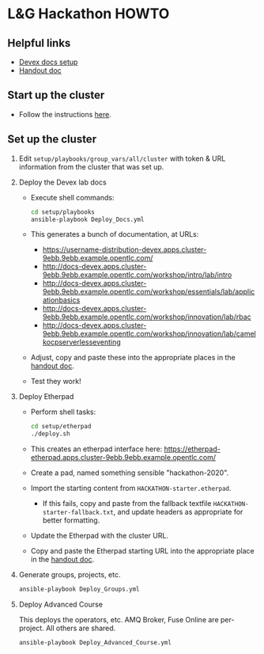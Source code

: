 # L&G Hackathon HOWTO

## Helpful links

* [Devex docs setup](https://docs.google.com/document/d/1cP0Bby1we9sI7NDMJHgwqLVoz-IRmmrmF_2VwfyPUVM/)
* [Handout doc](https://docs.google.com/document/d/1I1EmMvgd-EDkF47owUWf0AcixVBie5En9ynYKvE8STo/edit)

## Start up the cluster

* Follow the instructions [here](https://docs.google.com/document/d/1mnHIHaoP6-yeNITU_4QdkISfMhiuXpxdxKFgQuNaG9E/).

## Set up the cluster

1. Edit `setup/playbooks/group_vars/all/cluster` with token & URL information from the cluster that was set up.

1. Deploy the Devex lab docs

    * Execute shell commands:

        ```sh
        cd setup/playbooks
        ansible-playbook Deploy_Docs.yml
        ```

    * This generates a bunch of documentation, at URLs:

        * https://username-distribution-devex.apps.cluster-9ebb.9ebb.example.opentlc.com/
        * http://docs-devex.apps.cluster-9ebb.9ebb.example.opentlc.com/workshop/intro/lab/intro
        * http://docs-devex.apps.cluster-9ebb.9ebb.example.opentlc.com/workshop/essentials/lab/applicationbasics
        * http://docs-devex.apps.cluster-9ebb.9ebb.example.opentlc.com/workshop/innovation/lab/rbac
        * http://docs-devex.apps.cluster-9ebb.9ebb.example.opentlc.com/workshop/innovation/lab/camelkocpserverlesseventing
    
    * Adjust, copy and paste these into the appropriate places in the [handout doc](#helpful-links).

    * Test they work!

1. Deploy Etherpad
    
    * Perform shell tasks:
    
        ```sh
        cd setup/etherpad
        ./deploy.sh
        ```

    * This creates an etherpad interface here: https://etherpad-etherpad.apps.cluster-9ebb.9ebb.example.opentlc.com/

    * Create a pad, named something sensible "hackathon-2020".

    * Import the starting content from `HACKATHON-starter.etherpad`.
        
        * If this fails, copy and paste from the fallback textfile `HACKATHON-starter-fallback.txt`, and update headers as appropriate for better formatting.

    * Update the Etherpad with the cluster URL.

    * Copy and paste the Etherpad starting URL into the appropriate place in the [handout doc](#helpful-links).

1. Generate groups, projects, etc.

    ```sh
    ansible-playbook Deploy_Groups.yml
    ```

1. Deploy Advanced Course 

    This deploys the operators, etc.  AMQ Broker, Fuse Online are per-project.  All others are shared.

    ```sh
    ansible-playbook Deploy_Advanced_Course.yml
    ```

